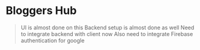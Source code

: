 # Bloggers Hub

> UI is almost done on this
> Backend setup is almost done as well
> Need to integrate backend with client now
> Also need to integrate Firebase authentication for google
